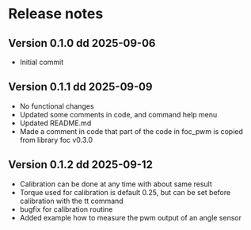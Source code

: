 # Release notes

## Version 0.1.0 dd 2025-09-06

* Initial commit

## Version 0.1.1 dd 2025-09-09

* No functional changes
* Updated some comments in code, and command help menu
* Updated README.md
* Made a comment in code  that part of the code in foc_pwm is copied from library foc v0.3.0

## Version 0.1.2 dd 2025-09-12

* Calibration can be done at any time with about same result
* Torque used for calibration is default 0.25, but can be set before calibration with the tt command
* bugfix for calibration routine
* Added example how to measure the pwm output of an angle sensor
